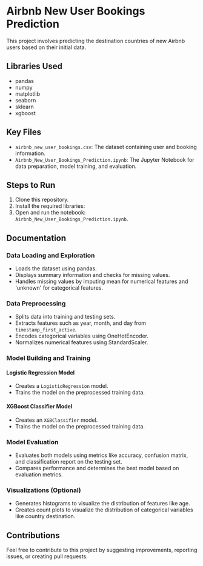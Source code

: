 # Airbnb New User Bookings Prediction

This project involves predicting the destination countries of new Airbnb users based on their initial data.

## Libraries Used
- pandas
- numpy
- matplotlib
- seaborn
- sklearn
- xgboost

## Key Files
- `airbnb_new_user_bookings.csv`: The dataset containing user and booking information.
- `Airbnb_New_User_Bookings_Prediction.ipynb`: The Jupyter Notebook for data preparation, model training, and evaluation.

## Steps to Run
1. Clone this repository.
2. Install the required libraries:
3. Open and run the notebook: `Airbnb_New_User_Bookings_Prediction.ipynb`.

## Documentation

### Data Loading and Exploration
- Loads the dataset using pandas.
- Displays summary information and checks for missing values.
- Handles missing values by imputing mean for numerical features and 'unknown' for categorical features.

### Data Preprocessing
- Splits data into training and testing sets.
- Extracts features such as year, month, and day from `timestamp_first_active`.
- Encodes categorical variables using OneHotEncoder.
- Normalizes numerical features using StandardScaler.

### Model Building and Training

#### Logistic Regression Model
- Creates a `LogisticRegression` model.
- Trains the model on the preprocessed training data.

#### XGBoost Classifier Model
- Creates an `XGBClassifier` model.
- Trains the model on the preprocessed training data.

### Model Evaluation
- Evaluates both models using metrics like accuracy, confusion matrix, and classification report on the testing set.
- Compares performance and determines the best model based on evaluation metrics.

### Visualizations (Optional)
- Generates histograms to visualize the distribution of features like age.
- Creates count plots to visualize the distribution of categorical variables like country destination.

## Contributions
Feel free to contribute to this project by suggesting improvements, reporting issues, or creating pull requests.
